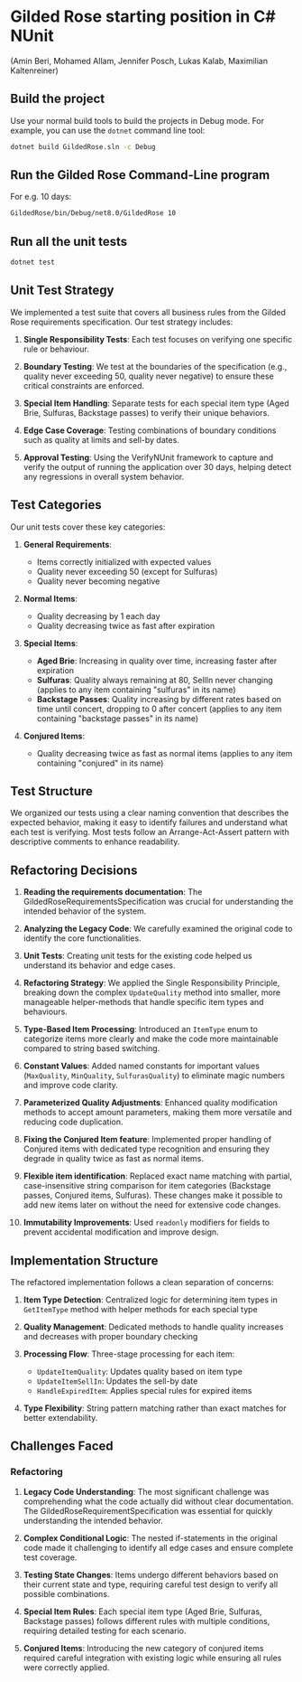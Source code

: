 # Gilded Rose starting position in C# NUnit
(Amin Beri, Mohamed Allam, Jennifer Posch, Lukas Kalab, Maximilian Kaltenreiner)

## Build the project

Use your normal build tools to build the projects in Debug mode.
For example, you can use the `dotnet` command line tool:

``` cmd
dotnet build GildedRose.sln -c Debug
```

## Run the Gilded Rose Command-Line program

For e.g. 10 days:

``` cmd
GildedRose/bin/Debug/net8.0/GildedRose 10
```

## Run all the unit tests

``` cmd
dotnet test
```


## Unit Test Strategy

We implemented a test suite that covers all business rules from the Gilded Rose requirements specification. Our test strategy includes:

1. **Single Responsibility Tests**: Each test focuses on verifying one specific rule or behaviour.

2. **Boundary Testing**: We test at the boundaries of the specification (e.g., quality never exceeding 50, quality never negative) to ensure these critical constraints are enforced.

3. **Special Item Handling**: Separate tests for each special item type (Aged Brie, Sulfuras, Backstage passes) to verify their unique behaviors.

4. **Edge Case Coverage**: Testing combinations of boundary conditions such as quality at limits and sell-by dates.

5. **Approval Testing**: Using the VerifyNUnit framework to capture and verify the output of running the application over 30 days, helping detect any regressions in overall system behavior.


## Test Categories

Our unit tests cover these key categories:

1. **General Requirements**:
   - Items correctly initialized with expected values
   - Quality never exceeding 50 (except for Sulfuras)
   - Quality never becoming negative

2. **Normal Items**:
   - Quality decreasing by 1 each day
   - Quality decreasing twice as fast after expiration

3. **Special Items**:
   - **Aged Brie**: Increasing in quality over time, increasing faster after expiration
   - **Sulfuras**: Quality always remaining at 80, SellIn never changing (applies to any item containing "sulfuras" in its name)
   - **Backstage Passes**: Quality increasing by different rates based on time until concert, dropping to 0 after concert (applies to any item containing "backstage passes" in its name)

4. **Conjured Items**:
   - Quality decreasing twice as fast as normal items (applies to any item containing "conjured" in its name)


## Test Structure

We organized our tests using a clear naming convention that describes the expected behavior, making it easy to identify failures and understand what each test is verifying. Most tests follow an Arrange-Act-Assert pattern with descriptive comments to enhance readability.


## Refactoring Decisions

1. **Reading the requirements documentation**: The GildedRoseRequirementsSpecification was crucial for understanding the intended behavior of the system.

2. **Analyzing the Legacy Code**: We carefully examined the original code to identify the core functionalities.

3. **Unit Tests**: Creating unit tests for the existing code helped us understand its behavior and edge cases.

4. **Refactoring Strategy**: We applied the Single Responsibility Principle, breaking down the complex `UpdateQuality` method into smaller, more manageable helper-methods that handle specific item types and behaviours.

5. **Type-Based Item Processing**: Introduced an `ItemType` enum to categorize items more clearly and make the code more maintainable compared to string based switching.

6. **Constant Values**: Added named constants for important values (`MaxQuality`, `MinQuality`, `SulfurasQuality`) to eliminate magic numbers and improve code clarity.

7. **Parameterized Quality Adjustments**: Enhanced quality modification methods to accept amount parameters, making them more versatile and reducing code duplication.

8. **Fixing the Conjured Item feature**: Implemented proper handling of Conjured items with dedicated type recognition and ensuring they degrade in quality twice as fast as normal items.

9. **Flexible item identification**: Replaced exact name matching with partial, case-insensitive string comparison for item categories (Backstage passes, Conjured items, Sulfuras). These changes make it possible to add new items later on without the need for extensive code changes.

10. **Immutability Improvements**: Used `readonly` modifiers for fields to prevent accidental modification and improve design.


## Implementation Structure

The refactored implementation follows a clean separation of concerns:

1. **Item Type Detection**: Centralized logic for determining item types in `GetItemType` method with helper methods for each special type
   
2. **Quality Management**: Dedicated methods to handle quality increases and decreases with proper boundary checking

3. **Processing Flow**: Three-stage processing for each item:
   - `UpdateItemQuality`: Updates quality based on item type
   - `UpdateItemSellIn`: Updates the sell-by date
   - `HandleExpiredItem`: Applies special rules for expired items

4. **Type Flexibility**: String pattern matching rather than exact matches for better extendability.


## Challenges Faced

### Refactoring

1. **Legacy Code Understanding**: The most significant challenge was comprehending what the code actually did without clear documentation. The GildedRoseRequirementSpecification was essential for quickly understanding the intended behavior.

2. **Complex Conditional Logic**: The nested if-statements in the original code made it challenging to identify all edge cases and ensure complete test coverage.

3. **Testing State Changes**: Items undergo different behaviors based on their current state and type, requiring careful test design to verify all possible combinations.

4. **Special Item Rules**: Each special item type (Aged Brie, Sulfuras, Backstage passes) follows different rules with multiple conditions, requiring detailed testing for each scenario.

5. **Conjured Items**: Introducing the new category of conjured items required careful integration with existing logic while ensuring all rules were correctly applied.
